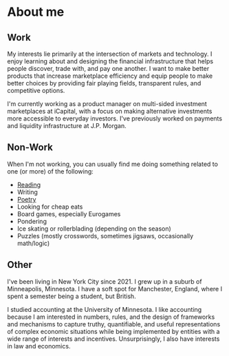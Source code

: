 # About me

## Work

My interests lie primarily at the intersection of markets and technology.
I enjoy learning about and designing the financial infrastructure that helps people discover, trade with, and pay one another.
I want to make better products that increase marketplace efficiency and equip people to make better choices by providing fair playing fields, transparent rules, and competitive options.

I'm currently working as a product manager on multi-sided investment marketplaces at iCapital, with a focus on making alternative investments more accessible to everyday investors.
I've previously worked on payments and liquidity infrastructure at J.P. Morgan.

## Non-Work

When I'm not working, you can usually find me doing something related to one (or more) of the following:
* [Reading](reading.md)
* Writing
* [Poetry](poetry.md)
* Looking for cheap eats
* Board games, especially Eurogames
* Pondering
* Ice skating or rollerblading (depending on the season)
* Puzzles (mostly crosswords, sometimes jigsaws, occasionally math/logic)

## Other

I've been living in New York City since 2021.
I grew up in a suburb of Minneapolis, Minnesota.
I have a soft spot for Manchester, England, where I spent a semester being a student, but British.

I studied accounting at the University of Minnesota.
I like accounting because I am interested in numbers, rules, and the design of frameworks and mechanisms to capture truthy, quantifiable, and useful representations of complex economic situations while being implemented by entities with a wide range of interests and incentives. Unsurprisingly, I also have interests in law and economics.